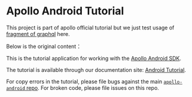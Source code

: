 # Apollo Android Tutorial

This project is part of apollo official tutorial but we just test usage of [fragment of graphql](https://www.apollographql.com/docs/android/essentials/fragments/) here.

Below is the original content： 

This is the tutorial application for working with the [Apollo Android SDK](https://github.com/apollographql/apollo-android).

The tutorial is available through our documentation site: [Android Tutorial](https://www.apollographql.com/docs/android/tutorial/00-introduction/).

For copy errors in the tutorial, please file bugs against the main [`apollo-android` repo](https://github.com/apollographql/apollo-android). For broken code, please file issues on this repo.

